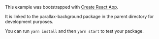 This example was bootstrapped with [Create React App](https://github.com/facebook/create-react-app).

It is linked to the parallax-background package in the parent directory for development purposes.

You can run `yarn install` and then `yarn start` to test your package.
